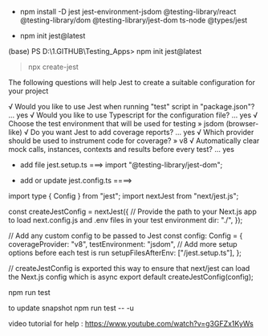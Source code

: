 - npm install -D jest jest-environment-jsdom @testing-library/react @testing-library/dom @testing-library/jest-dom ts-node @types/jest

- npm init jest@latest

(base) PS D:\1.GITHUB\Testing_Apps> npm init jest@latest

> npx
> create-jest

The following questions will help Jest to create a suitable configuration for your project

√ Would you like to use Jest when running "test" script in "package.json"? ... yes
√ Would you like to use Typescript for the configuration file? ... yes
√ Choose the test environment that will be used for testing » jsdom (browser-like)
√ Do you want Jest to add coverage reports? ... yes
√ Which provider should be used to instrument code for coverage? » v8
√ Automatically clear mock calls, instances, contexts and results before every test? ... yes

- add file jest.setup.ts ===> import "@testing-library/jest-dom";

- add or update jest.config.ts ====>

import type { Config } from "jest";
import nextJest from "next/jest.js";

const createJestConfig = nextJest({
// Provide the path to your Next.js app to load next.config.js and .env files in your test environment
dir: "./",
});

// Add any custom config to be passed to Jest
const config: Config = {
coverageProvider: "v8",
testEnvironment: "jsdom",
// Add more setup options before each test is run
setupFilesAfterEnv: ["<rootDir>/jest.setup.ts"],
};

// createJestConfig is exported this way to ensure that next/jest can load the Next.js config which is async
export default createJestConfig(config);

npm run test

to update snapshot
npm run test -- -u


video tutorial for help : https://www.youtube.com/watch?v=g3GFZx1KyWs